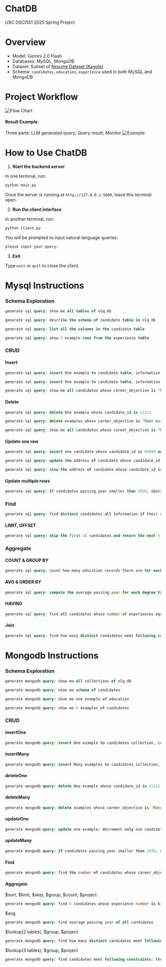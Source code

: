 # ChatDB

USC DSCI551 2025 Spring Project

# Overview

- Model: Gemini 2.0 Flash
- Databases: MySQL, MongoDB
- Dataset: Subset of [Resume Dataset (Kaggle)](https://www.kaggle.com/datasets/saugataroyarghya/resume-dataset)
- Schema: `candidates`, `education`, `experience` used in both MySQL and MongoDB

# Project Workflow

![Flow Chart](flow_chart.svg)

#### Result Example.

Three parts: LLM generated query; Query result; Monitor
![Example](result_example.png)

# How to Use ChatDB

1. **Start the backend server**

In one terminal, run:

```bash
python main.py
```

Once the server is running at `http://127.0.0.1:5000`, leave this terminal open.

2. **Run the client interface**

In another terminal, run:

```bash
python client.py
```

You will be prompted to input natural language queries:

```bash
please input your query: 
```

3. **Exit**

Type `exit` or `quit` to close the client.

# Mysql Instructions

### Schema Exploration

```sql
generate sql query: show me all tables of nlq_db
```

```sql
generate sql query: describe the schema of candidate table in nlq_db
```

```sql
generate sql query: list all the columns in the candidate table
```

```sql
generate sql query: show 5 example rows from the experience table
```

### CRUD

#### Insert

```sql
generate sql query: insert One example to candidate table, information is candidate_id=11111, career_objective="Make more money"
```

```sql
generate sql query: insert One example to candidate table, information is candidate_id=22222, career_objective="Make more money"
```


```sql
generate sql query: show me all candidates whose career_objective is "Make more money"
```

#### Delete

```sql
generate sql query: delete One example whose candidate_id is 11111
```

```sql
generate sql query: delete examples whose career_objective is "Make more money"
```

```sql
generate sql query: show me all candidates whose career_objective is "Make more money"
```

#### Update one row

```sql
generate sql query: insert one candidate whose candidate_id is 99999 and address is "LA"
```

```sql
generate sql query: update the address of candidate whose candidate_id is 99999 to "New York"
```

```sql
generate sql query: show the address of candidate whose candidate_id is 99999
```

#### Update multiple rows

```sql
generate sql query: If candidates passing_year smaller than 2020, sbutract 1 from the value of passing_year
```

### Find

```sql
generate sql query: find distinct candidates all information if their career_objective mentioned AI
```

#### LIMIT, OFFSET

```sql
generate sql query: skip the first 10 candidates and return the next 5
```

### Aggregate

#### COUNT & GROUP BY
```sql
generate sql query: count how many education records there are for each degree type
```

#### AVG & ORDER BY
```sql
generate sql query: compute the average passing year for each degree type, and sort the result by average passing year in descending order
```

#### HAVING

```sql
generate sql query: find all candidates whose number of experiences equals to the absolute maximum number of experiences. Return their candidate_id and the count of their experiences.
```

#### Join

```sql
generate sql query: find how many distinct candidates meet following constraints: they used to be "Software Engineer" and their degree_name is "PhD"(hint: to get correct answer, we need to use three table)
```

# Mongodb Instructions

### Schema Exploration

```sql
generate mongodb query: show me all collections of nlq_db
```

```sql
generate mongodb query: show me schema of candidates
```

```sql
generate mongodb query: show me one example of education
```

```sql
generate mongodb query: show me 5 examples of candidates
```

### CRUD

#### insertOne

```sql
generate mongodb query: insert One example to candidates collection, information is {"candidate_id": 11111, "career_objective":"Make more money"}
```

#### insertMany

```sql
generate mongodb query: insert Many examples to candidates collection, information is {"candidate_id": 22222, "career_objective":"Make more money"}, {"candidate_id": 44444, "career_objective":"Make more money"}, {"candidate_id": 33333, "career_objective":"Make more money"}
```

#### deleteOne

```sql
generate mongodb query: delete One example whose candidate_id is 11111
```

#### deleteMany

```sql
generate mongodb query: delete examples whose career_objective is "Make more money"
```

#### updateOne

```sql
generate mongodb query: update one example: decrement only one candidate passing_year whose passing_year smaller than 2020
```

#### updateMany

```sql
generate mongodb query: If candidates passing_year smaller than 2030, decrement by 5
```

#### Find


```sql
generate mongodb query: find the number of candidates whose career_objective mentioned AI, using method find and count
```

#### Aggregate
$sort, $limit, $skip, $group, $count, $project

```sql
generate mongodb query: find 5 candidates whose experience number is bigger than or equals 2,  return their candidate id, and experience count and sorting by their candidate id, please skip the first 5 results
```
$avg
```sql
generate mongodb query: find average passing year of all candidates
```

$lookup(2 tables), $group, $project

```sql
generate mongodb query: find how many distinct candidates meet following constraints: they used to be "Software Engineer" and their degree name is "PhD"(hint: to get correct answer, we need to use two tables)
```

$lookup(3 tables), $group, $project

```sql
generate mongodb query: find candidates meet following constraints: they used to be "Software Engineer" and their degree name is "PhD"(hint: to get correct answer, we need to use three tables), return their id and address
```
